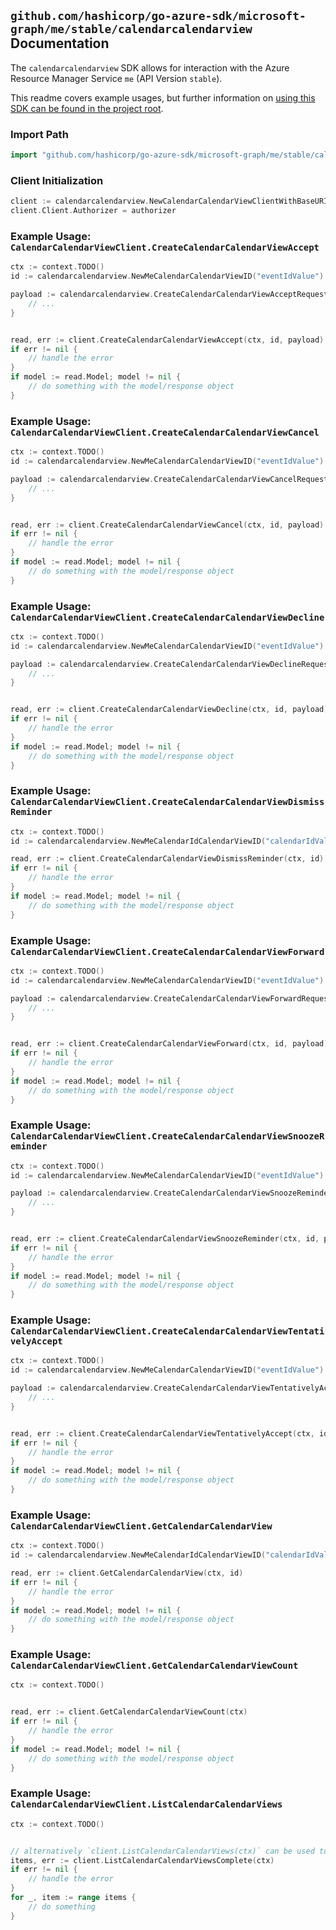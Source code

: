 
## `github.com/hashicorp/go-azure-sdk/microsoft-graph/me/stable/calendarcalendarview` Documentation

The `calendarcalendarview` SDK allows for interaction with the Azure Resource Manager Service `me` (API Version `stable`).

This readme covers example usages, but further information on [using this SDK can be found in the project root](https://github.com/hashicorp/go-azure-sdk/tree/main/docs).

### Import Path

```go
import "github.com/hashicorp/go-azure-sdk/microsoft-graph/me/stable/calendarcalendarview"
```


### Client Initialization

```go
client := calendarcalendarview.NewCalendarCalendarViewClientWithBaseURI("https://management.azure.com")
client.Client.Authorizer = authorizer
```


### Example Usage: `CalendarCalendarViewClient.CreateCalendarCalendarViewAccept`

```go
ctx := context.TODO()
id := calendarcalendarview.NewMeCalendarCalendarViewID("eventIdValue")

payload := calendarcalendarview.CreateCalendarCalendarViewAcceptRequest{
	// ...
}


read, err := client.CreateCalendarCalendarViewAccept(ctx, id, payload)
if err != nil {
	// handle the error
}
if model := read.Model; model != nil {
	// do something with the model/response object
}
```


### Example Usage: `CalendarCalendarViewClient.CreateCalendarCalendarViewCancel`

```go
ctx := context.TODO()
id := calendarcalendarview.NewMeCalendarCalendarViewID("eventIdValue")

payload := calendarcalendarview.CreateCalendarCalendarViewCancelRequest{
	// ...
}


read, err := client.CreateCalendarCalendarViewCancel(ctx, id, payload)
if err != nil {
	// handle the error
}
if model := read.Model; model != nil {
	// do something with the model/response object
}
```


### Example Usage: `CalendarCalendarViewClient.CreateCalendarCalendarViewDecline`

```go
ctx := context.TODO()
id := calendarcalendarview.NewMeCalendarCalendarViewID("eventIdValue")

payload := calendarcalendarview.CreateCalendarCalendarViewDeclineRequest{
	// ...
}


read, err := client.CreateCalendarCalendarViewDecline(ctx, id, payload)
if err != nil {
	// handle the error
}
if model := read.Model; model != nil {
	// do something with the model/response object
}
```


### Example Usage: `CalendarCalendarViewClient.CreateCalendarCalendarViewDismissReminder`

```go
ctx := context.TODO()
id := calendarcalendarview.NewMeCalendarIdCalendarViewID("calendarIdValue", "eventIdValue")

read, err := client.CreateCalendarCalendarViewDismissReminder(ctx, id)
if err != nil {
	// handle the error
}
if model := read.Model; model != nil {
	// do something with the model/response object
}
```


### Example Usage: `CalendarCalendarViewClient.CreateCalendarCalendarViewForward`

```go
ctx := context.TODO()
id := calendarcalendarview.NewMeCalendarCalendarViewID("eventIdValue")

payload := calendarcalendarview.CreateCalendarCalendarViewForwardRequest{
	// ...
}


read, err := client.CreateCalendarCalendarViewForward(ctx, id, payload)
if err != nil {
	// handle the error
}
if model := read.Model; model != nil {
	// do something with the model/response object
}
```


### Example Usage: `CalendarCalendarViewClient.CreateCalendarCalendarViewSnoozeReminder`

```go
ctx := context.TODO()
id := calendarcalendarview.NewMeCalendarCalendarViewID("eventIdValue")

payload := calendarcalendarview.CreateCalendarCalendarViewSnoozeReminderRequest{
	// ...
}


read, err := client.CreateCalendarCalendarViewSnoozeReminder(ctx, id, payload)
if err != nil {
	// handle the error
}
if model := read.Model; model != nil {
	// do something with the model/response object
}
```


### Example Usage: `CalendarCalendarViewClient.CreateCalendarCalendarViewTentativelyAccept`

```go
ctx := context.TODO()
id := calendarcalendarview.NewMeCalendarCalendarViewID("eventIdValue")

payload := calendarcalendarview.CreateCalendarCalendarViewTentativelyAcceptRequest{
	// ...
}


read, err := client.CreateCalendarCalendarViewTentativelyAccept(ctx, id, payload)
if err != nil {
	// handle the error
}
if model := read.Model; model != nil {
	// do something with the model/response object
}
```


### Example Usage: `CalendarCalendarViewClient.GetCalendarCalendarView`

```go
ctx := context.TODO()
id := calendarcalendarview.NewMeCalendarIdCalendarViewID("calendarIdValue", "eventIdValue")

read, err := client.GetCalendarCalendarView(ctx, id)
if err != nil {
	// handle the error
}
if model := read.Model; model != nil {
	// do something with the model/response object
}
```


### Example Usage: `CalendarCalendarViewClient.GetCalendarCalendarViewCount`

```go
ctx := context.TODO()


read, err := client.GetCalendarCalendarViewCount(ctx)
if err != nil {
	// handle the error
}
if model := read.Model; model != nil {
	// do something with the model/response object
}
```


### Example Usage: `CalendarCalendarViewClient.ListCalendarCalendarViews`

```go
ctx := context.TODO()


// alternatively `client.ListCalendarCalendarViews(ctx)` can be used to do batched pagination
items, err := client.ListCalendarCalendarViewsComplete(ctx)
if err != nil {
	// handle the error
}
for _, item := range items {
	// do something
}
```
